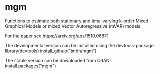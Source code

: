 # mgm

Functions to estimate both stationary and time-varying k-order Mixed Graphical Models or mixed Vector Autoregressive (mVAR) models. 

For the paper see https://arxiv.org/abs/1510.06871

The developmental version can be installed using the devtools-package:
library(devtools)
install_github("jmbh/mgm")

The stable version can be downloaded from CRAN:
install.packages("mgm")
